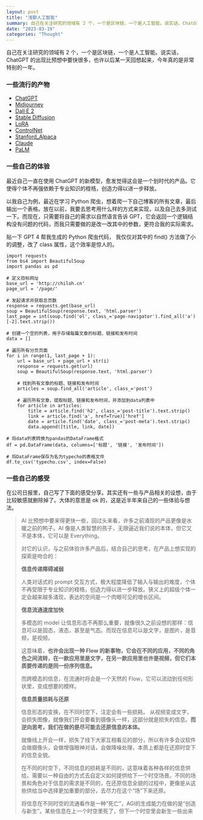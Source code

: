 ```yaml
---
layout: post
title: "浅聊人工智能"
summary: 自己在关注研究的领域有 2 个，一个是区块链，一个是人工智能。说实话，ChatGPT 的出现比预想中要快很多，也许以后某一天回想起来，今年真的是非常特别的一年。
date: "2023-03-19"
categories: "Thought"
---
```


自己在关注研究的领域有 2 个，一个是区块链，一个是人工智能。说实话，ChatGPT 的出现比预想中要快很多，也许以后某一天回想起来，今年真的是非常特别的一年。

### 一些流行的产物

- [ChatGPT](https://chat.openai.com)
- [Midjourney](https://www.midjourney.com)
- [Dall·E 2](https://openai.com/product/dall-e-2)
- [Stable Diffusion](https://github.com/CompVis/stable-diffusion)
- [LoRA](https://github.com/microsoft/LoRA)
- [ControlNet](https://github.com/lllyasviel/ControlNet)
- [Stanford\_Alpaca](https://github.com/tatsu-lab/stanford_alpaca)
- [Claude](https://www.anthropic.com/product)
- [PaLM](https://ai.googleblog.com/2023/03/palm-e-embodied-multimodal-language.html)

### 一些自己的体验

最近自己一直在使用 ChatGPT 的新模型，愈发觉得这会是一个划时代的产品。它使得个体不再强依赖于专业知识的桎梏，创造力得以进一步释放。

以我自己为例，最近在学习 Python 爬虫，想着爬一下自己博客的所有文章，最后输出一个表格。放在以前，我要去思考用什么样的方式来实现，以及自己去多测试一下。而现在，只需要将自己的需求以自然语言告诉 GPT，它会返回一个逻辑结构没有问题的代码，而我只需要做的是改一改其中的参数，更符合我的实际需求。

贴一下 GPT 4 帮我生成的 Python 爬虫代码， 我仅仅对其中的 find() 方法做了小的调整，改了 class 属性，这个效率是惊人的。

```
import requests
from bs4 import BeautifulSoup
import pandas as pd

# 定义目标网址
base_url = 'http://chiloh.cn'
page_url = '/page/'

# 发起请求并获取总页数
response = requests.get(base_url)
soup = BeautifulSoup(response.text, 'html.parser')
last_page = int(soup.find('ol', class_='page-navigator').find_all('a')[-2].text.strip())

# 创建一个空的列表，用于存储每篇文章的标题、链接和发布时间
data = []

# 遍历所有分页页面
for i in range(1, last_page + 1):
    url = base_url + page_url + str(i)
    response = requests.get(url)
    soup = BeautifulSoup(response.text, 'html.parser')

    # 找到所有文章的标题、链接和发布时间
    articles = soup.find_all('article', class_='post')

    # 遍历所有文章，提取标题、链接和发布时间，并添加到data列表中
    for article in articles:
        title = article.find('h2', class_='post-title').text.strip()
        link = article.find('a', href=True)['href']
        date = article.find('date', class_='post-meta').text.strip()
        data.append([title, link, date])

# 将data列表转换为pandas的DataFrame格式
df = pd.DataFrame(data, columns=['标题', '链接', '发布时间'])

# 将DataFrame保存为名为typecho的表格文件
df.to_csv('typecho.csv', index=False)
```

### 一些自己的感受

在公司日报里，自己写了下面的感受分享。其实还有一些与产品相关的设想，由于比较敏感就删除掉了。大体的意思是 ok 的，这是近半年来自己的一些体验与想法。

> AI 比预想中要来得更快一些，回过头来看，许多之前涌现的产品更像是水暖之前的鸭子。AI 像是人类智慧的孩子，无限逼近我们说的本体，但它又不是本体，它可以是 Everything。
> 
> 对它的认识，与之前体验许多产品后，结合自己的思考，在产品上想实现的探索是吻合的：
> 
> **信息传递障碍减弱**
> 
> 人类对话式的 prompt 交互方式，极大程度降低了输入与输出的难度，个体不再受限于专业知识的桎梏，创造力得以进一步释放。狭义上的超级个体一定会越来越多涌现，表达的空间是一个肉眼可见的增长区间。
> 
> **信息流通速度加快**
> 
> 多模态的 model 让信息形态不再那么重要，就像很久之前设想的那样：信息可以是固态，液态，甚至是气态。而现在信息可以是文字，是图片，是音频，是视频。
> 
> 这意味着，**也许会出现一种 Flow 的新事物，它会在不同的应用，不同的角色之间流转，在一款应用里是文字，在另一款应用里也许是视频，但它们本质要传递的是同一份序列信息。**
> 
> 而跨模态的信息，在流通时将会是一个天然的 Flow，它可以流动到任何形状里，变成想要的模样。
> 
> **信息质量损耗与还原**
> 
> 信息形态的变换，在不同时空下，注定会有一些损耗。 从视频变成文字，会损失图像，就像我们开会要看到摄像头一样，这部分就是损失的信息。**而逆向思考，我们在做的是尽可能去还原信息的本体。**
> 
> 就像线上开会一样，损失了线下大家互相看见的部分，所以有许多会议软件会做摄像头，会做增强眼神对话，会做降噪处理，本质上都是在还原时空下的信息全貌。
> 
> 在不同的时空下，不同信息的损耗是不同的，这意味着各种各样的信息供给。需要以一种自由的方式去自定义如何提供给下一个时空场景。不同的场景和角色对于信息的需求是不同的，在还原信息全貌的过程中，更像是从这些供给当中选择更加重要的部分，去尽力在这个“场”下来还原。
> 
> 将信息在不同时空的流通看作是一种“死亡”，AGI的生成能力在做的是“创造与新生”。某些信息在上一个时空里死了，但下一个时空里会新生一些出来
